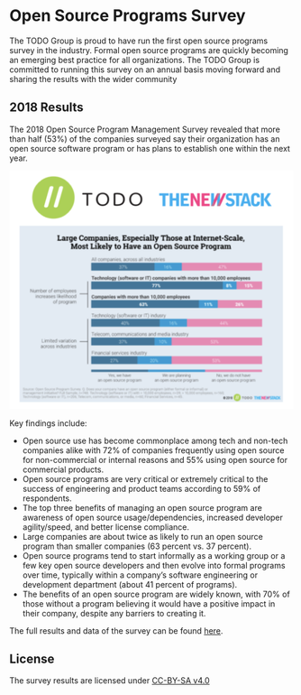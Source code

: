 # Open Source Programs Survey

The TODO Group is proud to have run the first open source programs survey in the industry. Formal open source programs are quickly becoming an emerging best practice for all organizations. The TODO Group is committed to running this survey on an annual basis moving forward and sharing the results with the wider community

## 2018 Results

The 2018 Open Source Program Management Survey revealed that more than half (53%) of the companies surveyed say their organization has an open source software program or has plans to establish one within the next year.

![2018 Open Source Program Management Survey Summary](2018/summary.png)

Key findings include:
* Open source use has become commonplace among tech and non-tech companies alike with 72% of companies frequently using open source for non-commercial or internal reasons and 55% using open source for commercial products. 
* Open source programs are very critical or extremely critical to the success of engineering and product teams according to 59% of respondents. 
* The top three benefits of managing an open source program are awareness of open source usage/dependencies, increased developer agility/speed, and better license compliance.
* Large companies are about twice as likely to run an open source program than smaller companies (63 percent vs. 37 percent).
* Open source programs tend to start informally as a working group or a few key open source developers and then evolve into formal programs over time, typically within a company’s software engineering or development department (about 41 percent of programs).
* The benefits of an open source program are widely known, with 70% of those without a program believing it would have a positive impact in their company, despite any barriers to creating it.

The full results and data of the survey can be found [here](https://github.com/todogroup/survey/blob/master/2018/results.csv).

## License

The survey results are licensed under [CC-BY-SA v4.0](https://creativecommons.org/licenses/by-sa/4.0/)
